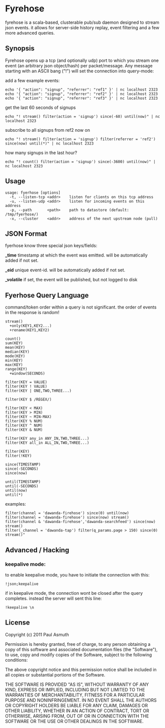 Fyrehose
========

fyrehose is a scala-based, clusterable pub/sub daemon designed to stream json events. 
it allows for server-side history replay, event filtering and a few more advanced queries.


Synopsis
--------

Fyrehose opens up a tcp (and optionally udp) port to which you stream
one event (an arbitrary json object/hash) per packet/message. Any message
starting with an ASCII bang ("!") will set the connection into query-mode:

add a few example events:

    echo '{ "action": "signup", "referrer": "ref1" }' | nc localhost 2323
    echo '{ "action": "signup", "referrer": "ref2" }' | nc localhost 2323
    echo '{ "action": "signup", "referrer": "ref3" }' | nc localhost 2323


get the last 60 seconds of signups
 
    echo "! stream() filter(action = 'signup') since(-60) until(now)" | nc localhost 2323


subscribe to all signups from ref2 now on
 
    echo "! stream() filter(action = 'signup') filter(referrer = 'ref2') since(now) until(*)" | nc localhost 2323


how many signups in the last hour?
 
    echo "! count() filter(action = 'signup') since(-3600) until(now)" | nc localhost 2323



Usage
-----

    usage: fyerhose [options]
      -t, --listen-tcp <addr>    listen for clients on this tcp address
      -u, --listen-udp <addr>    listen for incoming events on this address
      -p, --path       <path>    path to datastore (default: /tmp/fyerhose/)
      -x, --cluster    <addr>    address of the next upstream node (pull)



JSON Format
-----------

fyerhose know three special json keys/fields:

  **_time** 
  timestamp at which the event was emitted. will be automatically added if not set.

  **_eid** 
  unique event-id. will be automatically added if not set.

  **_volatile** 
  if set, the event will be published, but not logged to disk




Fyerhose Query Language
-----------------------

command/token order within a query is not significant. the order of events in the response is random!

    stream()   
      +only(KEY1,KEY2...)
      +rename(KEY1,KEY2)

    count()
    sum(KEY)
    mean(KEY)
    median(KEY)
    mode(KEY)
    min(KEY)
    max(KEY)
    range(KEY)
      +window(SECONDS)
    
    filter(KEY = VALUE)
    filter(KEY ! VALUE)
    filter(KEY | ONE,TWO,THREE...)

    filter(KEY $ /REGEX/)

    filter(KEY < MAX)
    filter(KEY > MIN)
    filter(KEY ~ MIN-MAX)
    filter(KEY % NUM)
    filter(KEY ^ NUM)
    filter(KEY & NUM)

    filter(KEY any_in ANY_IN,TWO,THREE...)
    filter(KEY all_in ALL_IN,TWO,THREE...)

    filter(KEY)
    filter(!KEY)

    since(TIMESTAMP)
    since(-SECONDS)
    since(now)

    until(TIMESTAMP)
    until(-SECONDS)
    until(now)
    until(*)


examples:

    filter(channel = 'dawanda-firehose') since(0) until(now)
    filter(channel = 'dawanda-firehose') since(now) stream()
    filter(channel & 'dawanda-firehose','dawanda-searchfeed') since(now) stream()
    filter(_channel = 'dawanda-tap') filter(q_params.page > 150) since(0) stream()" 



Advanced / Hacking
------------------

### keepalive mode:

to enable keepalive mode, you have to initiate the connection with
this: 

    !json;keepalive


if in keepalive mode, the connection wont be closed after the query 
completes. instead the server will sent this line:

    !keepalive \n



License
-------

Copyright (c) 2011 Paul Asmuth

Permission is hereby granted, free of charge, to any person obtaining
a copy of this software and associated documentation files (the
"Software"), to use, copy and modify copies of the Software, subject 
to the following conditions:

The above copyright notice and this permission notice shall be
included in all copies or substantial portions of the Software.

THE SOFTWARE IS PROVIDED "AS IS", WITHOUT WARRANTY OF ANY KIND,
EXPRESS OR IMPLIED, INCLUDING BUT NOT LIMITED TO THE WARRANTIES OF
MERCHANTABILITY, FITNESS FOR A PARTICULAR PURPOSE AND
NONINFRINGEMENT. IN NO EVENT SHALL THE AUTHORS OR COPYRIGHT HOLDERS BE
LIABLE FOR ANY CLAIM, DAMAGES OR OTHER LIABILITY, WHETHER IN AN ACTION
OF CONTRACT, TORT OR OTHERWISE, ARISING FROM, OUT OF OR IN CONNECTION
WITH THE SOFTWARE OR THE USE OR OTHER DEALINGS IN THE SOFTWARE.